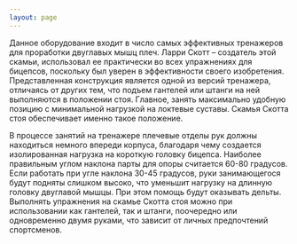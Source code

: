 ```yaml
---
layout: page
---
```

Данное оборудование входит в число самых эффективных тренажеров для проработки двуглавых мышц плеч. Ларри Скотт – создатель этой скамьи, использовал ее практически во всех упражнениях для бицепсов, поскольку был уверен в эффективности своего изобретения. Представленная конструкция является одной из версий тренажера, отличаясь от других тем, что подъем гантелей или штанги на ней выполняются в положении стоя. Главное, занять максимально удобную позицию с минимальной нагрузкой на локтевые суставы. Скамья Скотта стоя обеспечивает именно такое положение.

В процессе занятий на тренажере плечевые отделы рук должны находиться немного впереди корпуса, благодаря чему создается изолированная нагрузка на короткую головку бицепса. Наиболее правильным углом наклона парты для опоры считается 60-80 градусов. Если работать при угле наклона 30-45 градусов, руки занимающегося будут подняты слишком высоко, что уменьшит нагрузку на длинную головку двуглавой мышцы. При этом помощь будут оказывать дельты. Выполнять упражнения на скамье Скотта стоя можно при использовании как гантелей, так и штанги, поочередно или одновременно двумя руками, что зависит от личных предпочтений спортсменов.

